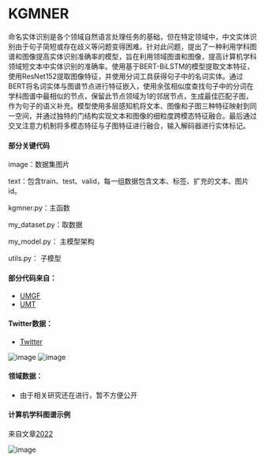 # KGMNER
命名实体识别是各个领域自然语言处理任务的基础，但在特定领域中，中文实体识别由于句子简短或存在歧义等问题变得困难。针对此问题，提出了一种利用学科图谱和图像提高实体识别准确率的模型，旨在利用领域图谱和图像，提高计算机学科领域短文本中实体识别的准确率。使用基于BERT-BiLSTM的模型提取文本特征，使用ResNet152提取图像特征，并使用分词工具获得句子中的名词实体。通过BERT将名词实体与图谱节点进行特征嵌入，使用余弦相似度查找句子中的分词在学科图谱中最相似的节点，保留此节点领域为1的邻居节点，生成最佳匹配子图，作为句子的语义补充。模型使用多层感知机将文本、图像和子图三种特征映射到同一空间，并通过独特的门结构实现文本和图像的细粒度跨模态特征融合。最后通过交叉注意力机制将多模态特征与子图特征进行融合，输入解码器进行实体标记。

#### 部分关键代码
image：数据集图片

text：包含train、test、valid，每一组数据包含文本、标签、扩充的文本、图片id。 

kgmner.py：主函数 

my_dataset.py：取数据 

my_model.py： 主模型架构

utils.py： 子模型
#### 部分代码来自：
  - [UMGF](https://github.com/TransformersWsz/UMGF/tree/main)
  - [UMT](https://github.com/jefferyYu/UMT/)
#### Twitter数据：
  - [Twitter](https://github.com/jefferyYu/UMT/)

![image](https://github.com/qwe1234567891/KGMNER/assets/76864588/d3911ac8-e0a9-40f5-a575-51c5f5c17583)
![image](https://github.com/qwe1234567891/KGMNER/assets/76864588/1c7597ed-ff1d-414c-a1f6-6c3220538622)

#### 领域数据：
  - 由于相关研究还在进行，暂不方便公开
#### 计算机学科图谱示例
来自文章[2022](http://www.c-s-a.org.cn/csa/article/pdf/8798)

![image](https://github.com/qwe1234567891/KGMNER/assets/76864588/090b029b-cd58-463b-aeed-c96764b43f2f)

